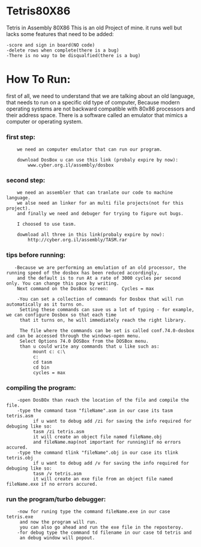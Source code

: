 # Tetris80X86
Tetris in Assembly 80X86
This is an old Project of mine.
it runs well but lacks some features that need to be added:

    -score and sign in board(NO code)
    -delete rows when complete(there is a bug)
    -There is no way to be disqualfied(there is a bug)
    
    
    
   # How To Run:
   first of all, we need to understand that we are talking about an old language,
   that needs to run on a specific old type of computer,
   Because modern operating systems are not backward compatible with 80x86 processors and their address space.
   There is a software called an emulator that mimics a computer or operating system.

   
   ### first step:
        we need an computer emulator that can run our program.
        
        download DosBox u can use this link (probaly expire by now):
            www.cyber.org.il/assembly/dosbox 
            
   ### second step:
        we need an assembler that can tranlate our code to machine language.
        we alse need an linker for an multi file projects(not for this project).
        and finally we need and debuger for trying to figure out bugs.
        
        I choosed to use tasm.
        
        dowmload all three in this link(probaly expire by now):
            http://cyber.org.il/assembly/TASM.rar 
            
  ### tips before running:
        
       -Because we are performing an emulation of an old processor, the running speed of the dosbox has been reduced accordingly,
        and the default is to run At a rate of 3000 cycles per second only. You can change this pace by writing.
        Next command on the DosBox screen:     Cycles = max
        
        -You can set a collection of commands for Dosbox that will run automatically as it turns on.
         Setting these commands can save us a lot of typing - for example, we can configure Dosbox so that each time
         that it turns on, he will immediately reach the right library.
         
         The file where the commands can be set is called conf.74.0-dosbox and can be accessed through the windows-open menu.
         Select Options 74.0 DOSBox from the DOSBox menu.
         than u could write any commands that u like such as:
              mount c: c:\
              c:
              cd tasm
              cd bin
              cycles = max
              
              
              
  ### compiling the program:
        -open DosBOx than reach the location of the file and compile the file. 
        -type the command tasm "fileName".asm in our case its tasm tetris.asm
              if u want to debug add /zi for saving the info required for debuging like so:
              tasm /zi tetris.asm
              it will create an object file named fileName.obj  
              and fileName.map(not important for running)if no errors accured.
        -type the command tlink "fileName".obj in our case its tlink tetris.obj
              if u want to debug add /v for saving the info required for debuging like so:
              tasm /v tetris.asm
              it will create an exe file from an object file named fileName.exe if no errors accured.
        
 
 ### run the program/turbo debugger:
        -now for runing type the command fileName.exe in our case tetris.exe
         and now the program will run.
         you can also go ahead and run the exe file in the reposteroy.
        -for debug type the command td filename in our case td tetris and
         an debug window will popout.
        
        
        

